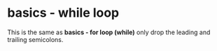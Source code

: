 # basics - while loop

This is the same as **basics - for loop (while)** only drop the leading and trailing semicolons.
